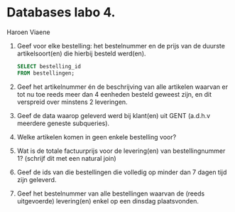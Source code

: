 Databases labo 4.
=================

Haroen Viaene

1. Geef voor elke bestelling: het bestelnummer en de prijs van de duurste artikelsoort(en) die hierbij besteld werd(en).

	```SQL
	SELECT bestelling_id
	FROM bestellingen;
	```

1. Geef het artikelnummer én de beschrijving van alle artikelen waarvan er tot nu toe reeds meer dan 4 eenheden besteld geweest zijn, en dit verspreid over minstens 2 leveringen.

1. Geef de data waarop geleverd werd bij klant(en) uit GENT (a.d.h.v meerdere geneste subqueries).

1. Welke artikelen komen in geen enkele bestelling voor?

1. Wat is de totale factuurprijs voor de levering(en) van bestellingnummer 1? (schrijf dit met een natural join)

1. Geef de ids van die bestellingen die volledig op minder dan 7 dagen tijd zijn geleverd.

1. Geef het bestelnummer van alle bestellingen waarvan de (reeds uitgevoerde) levering(en) enkel op een dinsdag plaatsvonden.
